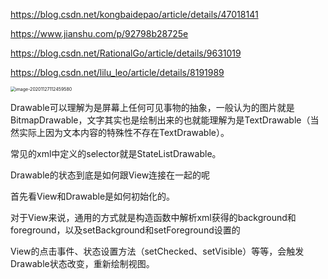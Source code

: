 https://blog.csdn.net/kongbaidepao/article/details/47018141

https://www.jianshu.com/p/92798b28725e

https://blog.csdn.net/RationalGo/article/details/9631019

https://blog.csdn.net/lilu_leo/article/details/8191989

<img src="https://shanghai-1252949174.cos.ap-shanghai.myqcloud.com/20201127112459ageTPp.png" alt="image-20201127112459580" style="zoom:50%;" />

Drawable可以理解为是屏幕上任何可见事物的抽象，一般认为的图片就是BitmapDrawable，文字其实也是绘制出来的也就能理解为是TextDrawable（当然实际上因为文本内容的特殊性不存在TextDrawable）。

常见的xml中定义的selector就是StateListDrawable。

Drawable的状态到底是如何跟View连接在一起的呢

首先看View和Drawable是如何初始化的。

对于View来说，通用的方式就是构造函数中解析xml获得的background和foreground，以及setBackground和setForeground设置的

View的点击事件、状态设置方法（setChecked、setVisible）等等，会触发Drawable状态改变，重新绘制视图。
